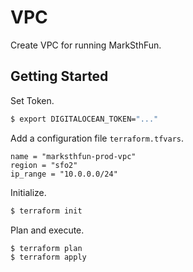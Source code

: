 # VPC

Create VPC for running MarkSthFun.

## Getting Started

Set Token.

```bash
$ export DIGITALOCEAN_TOKEN="..."
```

Add a configuration file `terraform.tfvars`.

```
name = "marksthfun-prod-vpc"
region = "sfo2"
ip_range = "10.0.0.0/24"
```

Initialize.

```bash
$ terraform init
```

Plan and execute.

```bash
$ terraform plan
$ terraform apply
```
